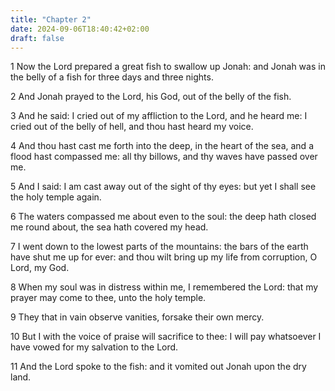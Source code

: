 ```yaml
---
title: "Chapter 2"
date: 2024-09-06T18:40:42+02:00
draft: false
---
```




1 Now the Lord prepared a great fish to swallow up Jonah: and Jonah was in the belly of a fish for three days and three nights.

2 And Jonah prayed to the Lord, his God, out of the belly of the fish.

3 And he said: I cried out of my affliction to the Lord, and he heard me: I cried out of the belly of hell, and thou hast heard my voice.

4 And thou hast cast me forth into the deep, in the heart of the sea, and a flood hast compassed me: all thy billows, and thy waves have passed over me.

5 And I said: I am cast away out of the sight of thy eyes: but yet I shall see the holy temple again.

6 The waters compassed me about even to the soul: the deep hath closed me round about, the sea hath covered my head.

7 I went down to the lowest parts of the mountains: the bars of the earth have shut me up for ever: and thou wilt bring up my life from corruption, O Lord, my God.

8 When my soul was in distress within me, I remembered the Lord: that my prayer may come to thee, unto the holy temple.

9 They that in vain observe vanities, forsake their own mercy.

10 But I with the voice of praise will sacrifice to thee: I will pay whatsoever I have vowed for my salvation to the Lord.

11 And the Lord spoke to the fish: and it vomited out Jonah upon the dry land.

